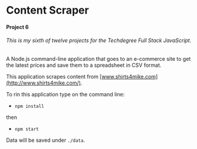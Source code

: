# Content Scraper

#### Project 6

###### This is my sixth of twelve projects for the Techdegree Full Stack JavaScript.

A Node.js command-line application that goes to an e-commerce site to get the latest prices and save them to a spreadsheet in CSV format.

This application scrapes content from [www.shirts4mike.com](http://www.shirts4mike.com/).  

To rin this application type on the command line:  
* `npm install`  

then  

* `npm start`  

Data will be saved under `./data`.
